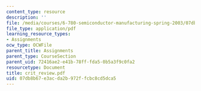 ```yaml
---
content_type: resource
description: ''
file: /media/courses/6-780-semiconductor-manufacturing-spring-2003/07db8b67e3acda2b972ffcbc8cd5dca5_crit_review.pdf
file_type: application/pdf
learning_resource_types:
- Assignments
ocw_type: OCWFile
parent_title: Assignments
parent_type: CourseSection
parent_uid: 72416ae2-e41b-78ff-fda5-0b5a3f9c0fa2
resourcetype: Document
title: crit_review.pdf
uid: 07db8b67-e3ac-da2b-972f-fcbc8cd5dca5
---
```

